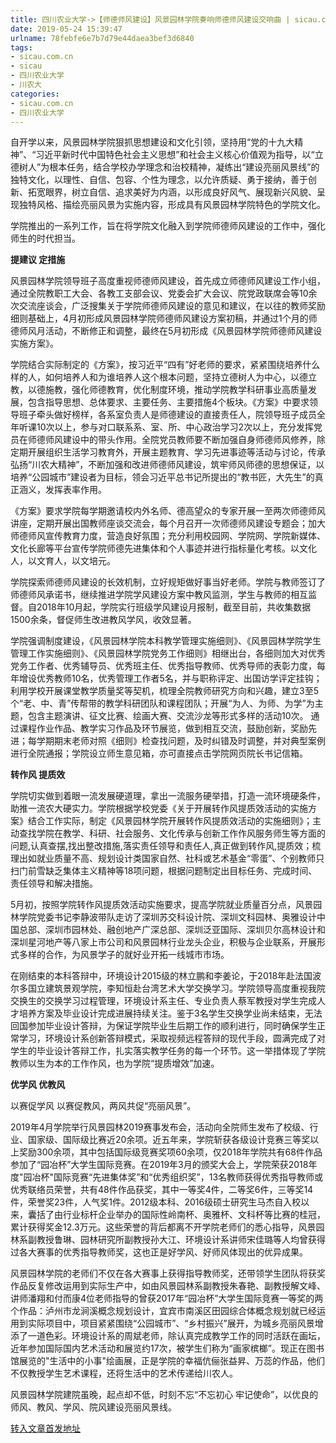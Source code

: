 ```yaml
---
title: 四川农业大学->【师德师风建设】风景园林学院奏响师德师风建设交响曲 | sicau.com.cn
date: 2019-05-24 15:39:47
urlname: 78febfe6e7b7d79e44daea3bef3d6840
tags: 
- sicau.com.cn
- sicau
- 四川农业大学
- 川农大
categories:
- sicau.com.cn
- 四川农业大学
---
```



自开学以来，风景园林学院狠抓思想建设和文化引领，坚持用“党的十九大精神”、“习近平新时代中国特色社会主义思想”和社会主义核心价值观为指导，以“立德树人”为根本任务，结合学校办学理念和治校精神，凝练出“建设亮丽风景线”的独特文化，以理性、自信、包容、个性为理念，以允许质疑、勇于接纳，善于创新、拓宽眼界，树立自信、追求美好为内涵，以形成良好风气、展现新兴风貌、呈现独特风格、描绘亮丽风景为实施内容，形成具有风景园林学院特色的学院文化。

学院推出的一系列工作，旨在将学院文化融入到学院师德师风建设的工作中，强化师生的时代担当。

**提建议 定措施**

风景园林学院领导班子高度重视师德师风建设，首先成立师德师风建设工作小组，通过全院教职工大会、各教工支部会议、党委会扩大会议、院党政联席会等10余次交流座谈会，广泛搜集关于学院师德师风建设的意见和建议，在以往的教师奖励细则基础上，4月初形成风景园林学院师德师风建设方案初稿，并通过1个月的师德师风月活动，不断修正和调整，最终在5月初形成《风景园林学院师德师风建设实施方案》。

学院结合实际制定的《方案》，按习近平“四有”好老师的要求，紧紧围绕培养什么样的人，如何培养人和为谁培养人这个根本问题，坚持立德树人为中心，以德立教，以德施教，强化师德教育，优化制度环境，推动学院教学科研事业高质量发展，包含指导思想、总体要求、主要任务、主要措施4个板块。《方案》中要求领导班子牵头做好榜样，各系室负责人是师德建设的直接责任人，院领导班子成员全年听课10次以上，参与对口联系系、室、所、中心政治学习2次以上，充分发挥党员在师德师风建设中的带头作用。全院党员教师要不断加强自身师德师风修养，除定期开展组织生活学习教育外，开展主题教育、学习先进事迹等活动与讨论，传承弘扬“川农大精神”，不断加强和改进师德师风建设，筑牢师风师德的思想保证，以培养“公园城市”建设者为目标，领会习近平总书记所提出的“教书匠，大先生”的真正涵义，发挥表率作用。

《方案》要求学院每学期邀请校内外名师、德高望众的专家开展一至两次师德师风讲座，定期开展出国教师座谈交流会，每个月召开一次师德师风建设专题会；加大师德师风宣传教育力度，营造良好氛围；充分利用校园网、学院网、学院新媒体、文化长廊等平台宣传学院师德先进集体和个人事迹并进行指标量化考核。以文化人，以文育人，以文培元。

学院探索师德师风建设的长效机制，立好规矩做好事当好老师。学院与教师签订了师德师风承诺书，继续推进学院学风建设方案中教风监测，学生与教师的相互监督。自2018年10月起，学院实行班级学风建设月报制，截至目前，共收集数据1500余条，督促师生改进教风学风，收效显著。

学院强调制度建设，《风景园林学院本科教学管理实施细则》、《风景园林学院学生管理工作实施细则》、《风景园林学院党务工作细则》相继出台，各细则加大对优秀党务工作者、优秀辅导员、优秀班主任、优秀指导教师、优秀导师的表彰力度，每年增设优秀教师10名，优秀管理工作者5名，并与职称评定、出国访学评定挂钩；利用学校开展课堂教学质量奖等契机，梳理全院教师研究方向和兴趣，建立3至5个“老、中、青”传帮带的教学科研团队和课程团队；开展“为人、为师、为学”为主题，包含主题演讲、征文比赛、绘画大赛、交流沙龙等形式多样的活动10次。 通过课程作业作品、教学实习作品及环节展览，做到相互交流，鼓励创新，奖励先进；每学期期末老师对照《细则》检查找问题，及时纠错及时调整，并对典型案例进行全院通报；学院设立师生意见箱，亦可直接点击学院网页院长书记信箱。

**转作风 提质效**

学院切实做到着眼一流发展硬道理，拿出一流服务硬举措，打造一流环境硬条件，助推一流农大硬实力。学院根据学校党委《关于开展转作风提质效活动的实施方案》结合工作实际，制定《风景园林学院开展转作风提质效活动的实施细则》；主动查找学院在教学、科研、社会服务、文化传承与创新工作作风服务师生等方面的问题,认真查摆,找出整改措施,落实责任领导和责任人,真正做到转作风,提质效；梳理出如就业质量不高、规划设计类国家自然、社科或艺术基金“零蛋”、个别教师只扫门前雪缺乏集体主义精神等18项问题，根据问题制定出目标任务、完成时间、责任领导和解决措施。

5月初，按照学院转作风提质效活动实施要求，提高学院就业质量百分点，风景园林学院党委书记李静波带队走访了深圳苏交科设计院、深圳文科园林、奥雅设计中国总部、深圳市园林处、融创地产广深总部、深圳泛亚国际、深圳贝尔高林设计和深圳星河地产等八家上市公司和风景园林行业龙头企业，积极与企业联系，开展形式多样的合作，为风景学子的就好业开拓一线城市市场。

在刚结束的本科答辩中，环境设计2015级的林立鹏和李姜论，于2018年赴法国波尔多国立建筑景观学院，李知恒赴台湾艺术大学交换学习。学院领导高度重视我院交换生的交换学习过程管理，环境设计系主任、专业负责人蔡军教授对学生完成人才培养方案及毕业设计完成进展持续关注。鉴于3名学生交换学业尚未结束，无法回国参加毕业设计答辩，为保证学院毕业生后期工作的顺利进行，同时确保学生正常学习，环境设计系创新答辩模式，采取视频远程答辩的现代手段，圆满完成了对学生的毕业设计答辩工作，扎实落实教学任务的每一个环节。这一举措体现了学院教师以生为本的工作作风，也为学院“提质增效”加速。

**优学风 优教风**

以赛促学风 以赛促教风，两风共促“亮丽风景”。

2019年4月学院举行风景园林2019赛事发布会，活动向全院师生发布了校级、行业、国家级、国际级比赛近20余项。近五年来，学院斩获各级设计竞赛三等奖以上奖励300余项，其中包括国际级竞赛奖项60余项，仅2018年学院共有68件作品参加了“园冶杯”大学生国际竞赛。在2019年3月的颁奖大会上，学院荣获2018年度"园冶杯"国际竞赛“先进集体奖”和“优秀组织奖”，13名教师获得优秀指导教师或优秀联络员荣誉，共有48件作品获奖，其中一等奖4件，二等奖6件，三等奖14件，荣誉奖23件，人气奖1件。2012级本科、2016级硕士研究生马杰自入校以来，囊括了由行业标杆企业举办的国际性岭南杯、奥雅杯、文科杯等比赛的桂冠，累计获得奖金12.3万元。这些荣誉的背后都离不开学院老师们的悉心指导，风景园林系副教授鲁琳、园林研究所副教授孙大江、环境设计系讲师宋佳璐等人均曾获得过各大赛事的优秀指导教师奖，这也正是好学风、好师风体现出的优异成果。

风景园林学院的老师们不仅在各大赛事上获得指导教师奖，还带领学生团队将获奖作品反复修改运用到实际生产中，如由风景园林系副教授朱春艳、副教授解文峰、讲师潘翔和付而康4位老师指导的曾获2017年“园冶杯”大学生国际竞赛一等奖的两个作品：泸州市龙涧溪概念规划设计，宜宾市南溪区田园综合体概念规划就已经运用到实际项目中，项目紧紧围绕“公园城市”、“乡村振兴”展开，为城乡亮丽风景增添了一道色彩。环境设计系的周斌老师，除认真完成教学工作的同时活跃在画坛，近年参加国际国内艺术活动和展览约17次，被学生们称为“画家槟榔”。现正在图书馆展览的"生活中的小事"绘画展，正是学院的幸福伉俪张益昇、万蕊的作品，他们不仅教授学生艺术课程，还将生活中的艺术传递给川农人。

风景园林学院建院虽晚，起点却不低，时刻不忘“不忘初心 牢记使命”，以优良的师风、教风、学风、院风建设亮丽风景线。





[转入文章首发地址](https://news.sicau.edu.cn/info/1078/51694.htm)